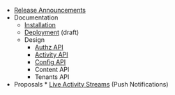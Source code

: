 * [Release Announcements](https://github.com/oaeproject/Hilary/wiki/Release-Announcements)
* Documentation
    * [Installation](https://github.com/oaeproject/Hilary/blob/master/README.md)
    * [Deployment](https://github.com/oaeproject/Hilary/wiki/Deployment-Documentation) (draft)
    * Design
        * [Authz API](https://github.com/oaeproject/Hilary/wiki/Authz-API)
        * [Activity API](https://github.com/oaeproject/Hilary/wiki/Activity-API)
        * [Config API](https://github.com/oaeproject/Hilary/wiki/Config-API)
        * Content API
        * Tenants API
* Proposals
        * [Live Activity Streams](https://github.com/oaeproject/Hilary/wiki/Live-Activity-Streams) (Push Notifications)